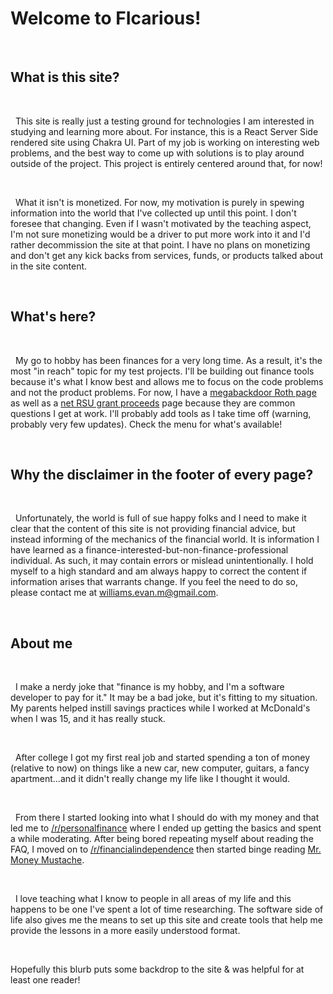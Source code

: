 # Welcome to FIcarious!

&nbsp;  
## What is this site?

&nbsp;  

  This site is really just a testing ground for technologies I am interested in studying and learning more about. For instance, this is a React Server Side rendered site using Chakra UI. Part of my job is working on interesting web problems, and the best way to come up with solutions is to play around outside of the project. This project is entirely centered around that, for now!

&nbsp;

  What it isn't is monetized. For now, my motivation is purely in spewing information into the world that I've collected up until this point. I don't foresee that changing. Even if I wasn't motivated by the teaching aspect, I'm not sure monetizing would be a driver to put more work into it and I'd rather decommission the site at that point. I have no plans on monetizing and don't get any kick backs from services, funds, or products talked about in the site content.  

&nbsp;  

## What's here?

&nbsp;  

  My go to hobby has been finances for a very long time. As a result, it's the most "in reach" topic for my test projects. I'll be building out finance tools because it's what I know best and allows me to focus on the code problems and not the product problems. For now, I have a [megabackdoor Roth page](/401k/mega-backdoor-roth) as well as a [net RSU grant proceeds](/equity-compensation/net-proceeds) page because they are common questions I get at work. I'll probably add tools as I take time off (warning, probably very few updates). Check the menu for what's available!

&nbsp;  

## Why the disclaimer in the footer of every page?

&nbsp;  

  Unfortunately, the world is full of sue happy folks and I need to make it clear that the content of this site is not providing financial advice, but instead informing of the mechanics of the financial world. It is information I have learned as a finance-interested-but-non-finance-professional individual. As such, it may contain errors or mislead unintentionally. I hold myself to a high standard and am always happy to correct the content if information arises that warrants change. If you feel the need to do so, please contact me at [williams.evan.m@gmail.com](mailto:williams.evan.m@gmail.com).

&nbsp;

## About me

&nbsp;

  I make a nerdy joke that "finance is my hobby, and I'm a software developer to pay for it." It may be a bad joke, but it's fitting to my situation. My parents helped instill savings practices while I worked at McDonald's when I was 15, and it has really stuck.  

&nbsp;

  After college I got my first real job and started spending a ton of money (relative to now) on things like a new car, new computer, guitars, a fancy apartment...and it didn't really change my life like I thought it would.  

&nbsp;

  From there I started looking into what I should do with my money and that led me to [/r/personalfinance](https://www.reddit.com/r/personalfinance) where I ended up getting the basics and spent a while moderating. After being bored repeating myself about reading the FAQ, I moved on to [/r/financialindependence](https://www.reddit.com/r/financialindependence) then started binge reading [Mr. Money Mustache](https://www.mrmoneymustache.com/2012/01/13/the-shockingly-simple-math-behind-early-retirement/).  

&nbsp;

  I love teaching what I know to people in all areas of my life and this happens to be one I've spent a lot of time researching. The software side of life also gives me the means to set up this site and create tools that help me provide the lessons in a more easily understood format.

&nbsp;

  Hopefully this blurb puts some backdrop to the site & was helpful for at least one reader!